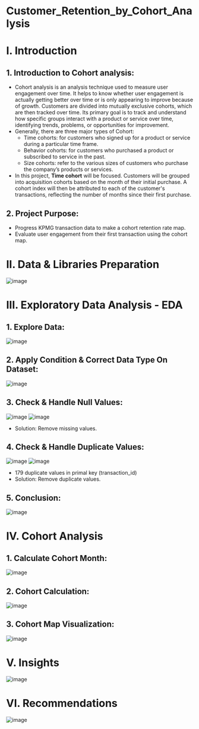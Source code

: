 # Customer_Retention_by_Cohort_Analysis
# I. Introduction
## 1. Introduction to Cohort analysis:
- Cohort analysis is an analysis technique used to measure user engagement over time. It helps to know whether user engagement is actually getting better over time or is only appearing to improve because of growth. Customers are divided into mutually exclusive cohorts, which are then tracked over time. Its primary goal is to track and understand how specific groups interact with a product or service over time, identifying trends, problems, or opportunities for improvement.
- Generally, there are three major types of Cohort:
  - Time cohorts: for customers who signed up for a product or service during a particular time frame.
  - Behavior cohorts: for customers who purchased a product or subscribed to service in the past.
  - Size cohorts: refer to the various sizes of customers who purchase the company’s products or services.
- In this project, **Time cohort** will be focused. Customers will be grouped into acquisition cohorts based on the month of their initial purchase. A cohort index will then be attributed to each of the customer's transactions, reflecting the number of months since their first purchase.
## 2. Project Purpose:
- Progress KPMG transaction data to make a cohort retention rate map.
- Evaluate user engagement from their first transaction using the cohort map.
# II. Data & Libraries Preparation
  ![image](https://github.com/user-attachments/assets/3539521d-b056-414f-9686-c3ff3ab5e976)
# III. Exploratory Data Analysis - EDA
## 1. Explore Data:
  ![image](https://github.com/user-attachments/assets/3b0fc118-582d-4b9e-bfde-e6c52c7d50a4)
## 2. Apply Condition & Correct Data Type On Dataset:
  ![image](https://github.com/user-attachments/assets/6010354c-c130-4699-a005-66e86265e9e0)
## 3. Check & Handle Null Values:
  ![image](https://github.com/user-attachments/assets/3eded006-2cae-4bd1-bb59-5e9864a9f601)
  ![image](https://github.com/user-attachments/assets/3af863e5-8395-4d66-ac15-1e9ce570a104)
  - Solution: Remove missing values.
## 4. Check & Handle Duplicate Values:
  ![image](https://github.com/user-attachments/assets/b9c89569-fb3e-4364-8a3e-4fc2e34bf377)
  ![image](https://github.com/user-attachments/assets/47b5f7ab-d312-4bca-8250-564d372d7843)
  - 179 duplicate values in primal key (transaction_id)
  - Solution: Remove duplicate values.
## 5. Conclusion:
  ![image](https://github.com/user-attachments/assets/c820e9e9-9ade-4942-a32d-00ffd6cf4824)
# IV. Cohort Analysis
## 1. Calculate Cohort Month:
  ![image](https://github.com/user-attachments/assets/107611dd-d09c-4438-b3ff-e50519fe3b9a)
## 2. Cohort Calculation:
  ![image](https://github.com/user-attachments/assets/d7f49e4e-ad58-46b7-a0a6-66c8b8aa8c9c)
## 3. Cohort Map Visualization:
  ![image](https://github.com/user-attachments/assets/41c20acd-66cb-43eb-a9b5-67e548d8f166)
# V. Insights
  ![image](https://github.com/user-attachments/assets/03949b44-464f-4732-a391-157146a6cd40)
# VI. Recommendations
  ![image](https://github.com/user-attachments/assets/22601f86-4c82-462d-95ae-657e1461e314)











